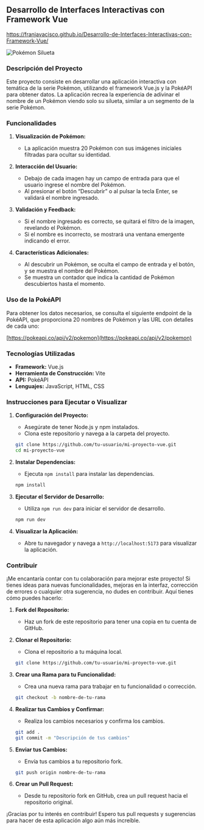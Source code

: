 ## Desarrollo de Interfaces Interactivas con Framework Vue
https://franjavacisco.github.io/Desarrollo-de-Interfaces-Interactivas-con-Framework-Vue/

![Pokémon Silueta](https://upload.wikimedia.org/wikipedia/commons/thumb/9/98/International_Pokémon_logo.svg/320px-International_Pokémon_logo.svg.png)

### Descripción del Proyecto

Este proyecto consiste en desarrollar una aplicación interactiva con temática de la serie Pokémon, utilizando el framework Vue.js y la PokéAPI para obtener datos. La aplicación recrea la experiencia de adivinar el nombre de un Pokémon viendo solo su silueta, similar a un segmento de la serie Pokémon.

### Funcionalidades

1. **Visualización de Pokémon:**
   - La aplicación muestra 20 Pokémon con sus imágenes iniciales filtradas para ocultar su identidad.

2. **Interacción del Usuario:**
   - Debajo de cada imagen hay un campo de entrada para que el usuario ingrese el nombre del Pokémon.
   - Al presionar el botón “Descubrir” o al pulsar la tecla Enter, se validará el nombre ingresado.

3. **Validación y Feedback:**
   - Si el nombre ingresado es correcto, se quitará el filtro de la imagen, revelando el Pokémon.
   - Si el nombre es incorrecto, se mostrará una ventana emergente indicando el error.

4. **Características Adicionales:**
   - Al descubrir un Pokémon, se oculta el campo de entrada y el botón, y se muestra el nombre del Pokémon.
   - Se muestra un contador que indica la cantidad de Pokémon descubiertos hasta el momento.

### Uso de la PokéAPI

Para obtener los datos necesarios, se consulta el siguiente endpoint de la PokéAPI, que proporciona 20 nombres de Pokémon y las URL con detalles de cada uno:

[https://pokeapi.co/api/v2/pokemon](https://pokeapi.co/api/v2/pokemon)

### Tecnologías Utilizadas

- **Framework:** Vue.js
- **Herramienta de Construcción:** Vite
- **API:** PokéAPI
- **Lenguajes:** JavaScript, HTML, CSS

### Instrucciones para Ejecutar o Visualizar

1. **Configuración del Proyecto:**
   - Asegúrate de tener Node.js y npm instalados.
   - Clona este repositorio y navega a la carpeta del proyecto.
   ```sh
   git clone https://github.com/tu-usuario/mi-proyecto-vue.git
   cd mi-proyecto-vue
   ```

2. **Instalar Dependencias:**
   - Ejecuta `npm install` para instalar las dependencias.
   ```sh
   npm install
   ```

3. **Ejecutar el Servidor de Desarrollo:**
   - Utiliza `npm run dev` para iniciar el servidor de desarrollo.
   ```sh
   npm run dev
   ```

4. **Visualizar la Aplicación:**
   - Abre tu navegador y navega a `http://localhost:5173` para visualizar la aplicación.

### Contribuir

¡Me encantaría contar con tu colaboración para mejorar este proyecto! Si tienes ideas para nuevas funcionalidades, mejoras en la interfaz, corrección de errores o cualquier otra sugerencia, no dudes en contribuir. Aquí tienes cómo puedes hacerlo:

1. **Fork del Repositorio:**
   - Haz un fork de este repositorio para tener una copia en tu cuenta de GitHub.

2. **Clonar el Repositorio:**
   - Clona el repositorio a tu máquina local.
   ```sh
   git clone https://github.com/tu-usuario/mi-proyecto-vue.git
   ```

3. **Crear una Rama para tu Funcionalidad:**
   - Crea una nueva rama para trabajar en tu funcionalidad o corrección.
   ```sh
   git checkout -b nombre-de-tu-rama
   ```

4. **Realizar tus Cambios y Confirmar:**
   - Realiza los cambios necesarios y confirma los cambios.
   ```sh
   git add .
   git commit -m "Descripción de tus cambios"
   ```

5. **Enviar tus Cambios:**
   - Envía tus cambios a tu repositorio fork.
   ```sh
   git push origin nombre-de-tu-rama
   ```

6. **Crear un Pull Request:**
   - Desde tu repositorio fork en GitHub, crea un pull request hacia el repositorio original.

¡Gracias por tu interés en contribuir! Espero tus pull requests y sugerencias para hacer de esta aplicación algo aún más increíble.

